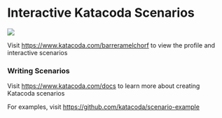 # Interactive Katacoda Scenarios

[![](http://shields.katacoda.com/katacoda/barreramelchorf/count.svg)](https://www.katacoda.com/barreramelchorf "Get your profile on Katacoda.com")

Visit https://www.katacoda.com/barreramelchorf to view the profile and interactive scenarios

### Writing Scenarios
Visit https://www.katacoda.com/docs to learn more about creating Katacoda scenarios

For examples, visit https://github.com/katacoda/scenario-example
